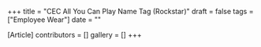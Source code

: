 +++
title = "CEC All You Can Play Name Tag (Rockstar)"
draft = false
tags = ["Employee Wear"]
date = ""

[Article]
contributors = []
gallery = []
+++